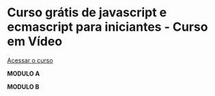 # Curso grátis de javascript e ecmascript para iniciantes - Curso em Vídeo
[Acessar o curso](https://www.youtube.com/playlist?list=PLHz_AreHm4dlsK3Nr9GVvXCbpQyHQl1o1)

**MODULO A**

**MODULO B**
